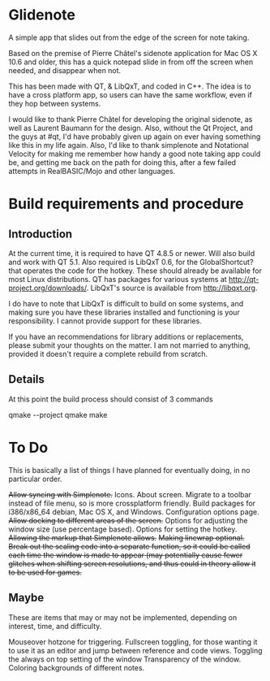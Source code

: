 # Glidenote
A simple app that slides out from the edge of the screen for note taking.

Based on the premise of Pierre Châtel's sidenote application for Mac OS X 10.6 and older, this has a quick notepad slide in from off the screen when needed, and disappear when not.

This has been made with QT, & LibQxT, and coded in C++. The idea is to have a cross platform app, so users can have the same workflow, even if they hop between systems.

I would like to thank Pierre Châtel for developing the original sidenote, as well as Laurent Baumann for the design. Also, without the Qt Project, and the guys at #qt, I'd have probably given up again on ever having something like this in my life again. Also, I'd like to thank simplenote and Notational Velocity for making me remember how handy a good note taking app could be, and getting me back on the path for doing this, after a few failed attempts in RealBASIC/Mojo and other languages.

# Build requirements and procedure

## Introduction

At the current time, it is required to have QT 4.8.5 or newer. Will also build and work with QT 5.1. Also required is LibQxT 0.6, for the GlobalShortcut? that operates the code for the hotkey. These should already be available for most Linux distributions. QT has packages for various systems at http://qt-project.org/downloads/. LibQxT's source is available from http://libqxt.org.

I do have to note that LibQxT is difficult to build on some systems, and making sure you have these libraries installed and functioning is your responsibility. I cannot provide support for these libraries.

If you have an recommendations for library additions or replacements, please submit your thoughts on the matter. I am not married to anything, provided it doesn't require a complete rebuild from scratch.

## Details
At this point the build process should consist of 3 commands

qmake --project
qmake
make

# To Do
This is basically a list of things I have planned for eventually doing, in no particular order.

~~Allow syncing with Simplenote.~~
Icons.
About screen.
Migrate to a toolbar instead of file menu, so is more crossplatform friendly.
Build packages for i386/x86_64 debian, Mac OS X, and Windows.
Configuration options page.
~~Allow docking to different areas of the screen.~~
Options for adjusting the window size (use percentage based).
Options for setting the hotkey.
~~Allowing the markup that Simplenote allows.~~
~~Making linewrap optional.~~
~~Break out the scaling code into a separate function, so it could be called each time the window is made to appear (may potentially cause fewer glitches when shifting screen resolutions, and thus could in theory allow it to be used for games.~~


## Maybe
These are items that may or may not be implemented, depending on interest, time, and difficulty.

Mouseover hotzone for triggering.
Fullscreen toggling, for those wanting it to use it as an editor and jump between reference and code views.
Toggling the always on top setting of the window
Transparency of the window.
Coloring backgrounds of different notes.
